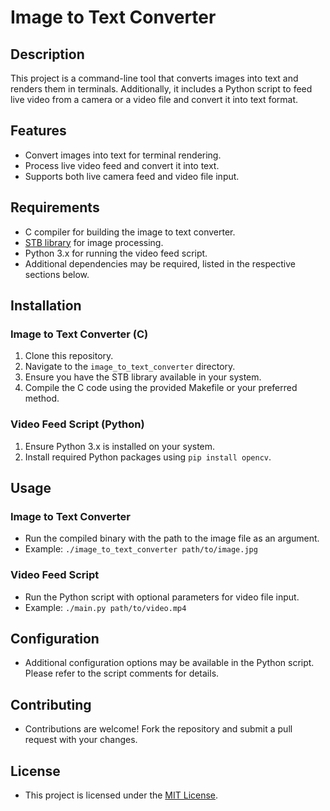 # Image to Text Converter

## Description
This project is a command-line tool that converts images into text and renders them in terminals. Additionally, it includes a Python script to feed live video from a camera or a video file and convert it into text format.

## Features
- Convert images into text for terminal rendering.
- Process live video feed and convert it into text.
- Supports both live camera feed and video file input.

## Requirements
- C compiler for building the image to text converter.
- [STB library](https://github.com/nothings/stb) for image processing.
- Python 3.x for running the video feed script.
- Additional dependencies may be required, listed in the respective sections below.

## Installation
### Image to Text Converter (C)
1. Clone this repository.
2. Navigate to the `image_to_text_converter` directory.
3. Ensure you have the STB library available in your system.
4. Compile the C code using the provided Makefile or your preferred method.

### Video Feed Script (Python)
1. Ensure Python 3.x is installed on your system.
2. Install required Python packages using `pip install opencv`.

## Usage
### Image to Text Converter
- Run the compiled binary with the path to the image file as an argument.
- Example: `./image_to_text_converter path/to/image.jpg`

### Video Feed Script
- Run the Python script with optional parameters for video file input.
- Example: `./main.py path/to/video.mp4`

## Configuration
- Additional configuration options may be available in the Python script. Please refer to the script comments for details.

## Contributing
- Contributions are welcome! Fork the repository and submit a pull request with your changes.

## License
- This project is licensed under the [MIT License](LICENSE).

